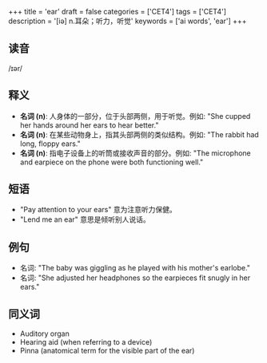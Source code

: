 +++
title = 'ear'
draft = false
categories = ['CET4']
tags = ['CET4']
description = '[iə] n.耳朵；听力，听觉'
keywords = ['ai words', 'ear']
+++

## 读音
/ɪər/

## 释义
- **名词 (n)**: 人身体的一部分，位于头部两侧，用于听觉。例如: "She cupped her hands around her ears to hear better."
- **名词 (n)**: 在某些动物身上，指其头部两侧的类似结构。例如: "The rabbit had long, floppy ears."
- **名词 (n)**: 指电子设备上的听筒或接收声音的部分。例如: "The microphone and earpiece on the phone were both functioning well."

## 短语
- "Pay attention to your ears" 意为注意听力保健。
- "Lend me an ear" 意思是倾听别人说话。

## 例句
- 名词: "The baby was giggling as he played with his mother's earlobe."
- 名词: "She adjusted her headphones so the earpieces fit snugly in her ears."

## 同义词
- Auditory organ
- Hearing aid (when referring to a device)
- Pinna (anatomical term for the visible part of the ear)

